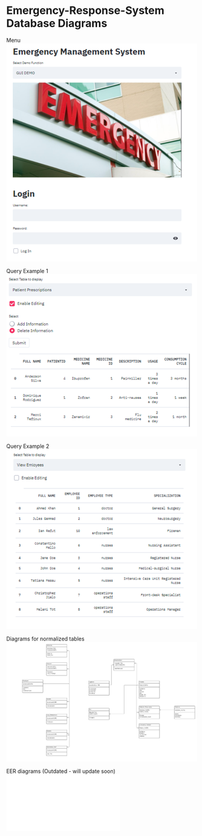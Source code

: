 # Emergency-Response-System Database Diagrams

Menu
![](diagrams/main.png)

Query Example 1
![](diagrams/query1.png)

Query Example 2
![](diagrams/query2.png)

Diagrams for normalized tables
![](diagrams/3NF.JPG)

EER diagrams (Outdated - will update soon)
![](diagrams/EER_Diagram.pdf)